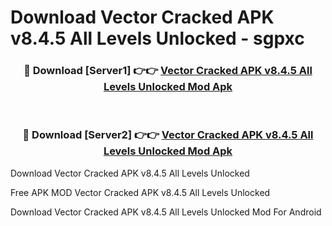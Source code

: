 # Download Vector Cracked APK v8.4.5 All Levels Unlocked - sgpxc



<div align="center">
<h3>🔴 Download [Server1] 👉👉 <a href="https://momento.my/?title=Vector_Cracked_APK_v8.4.5_All_Levels_Unlocked">Vector Cracked APK v8.4.5 All Levels Unlocked Mod Apk</a></h3><br>

<h3>🔴 Download [Server2] 👉👉 <a href="https://momento.my/?title=Vector_Cracked_APK_v8.4.5_All_Levels_Unlocked">Vector Cracked APK v8.4.5 All Levels Unlocked Mod Apk</a></h3>
</div>



Download Vector Cracked APK v8.4.5 All Levels Unlocked 

Free APK MOD Vector Cracked APK v8.4.5 All Levels Unlocked 

Download Vector Cracked APK v8.4.5 All Levels Unlocked Mod For Android

